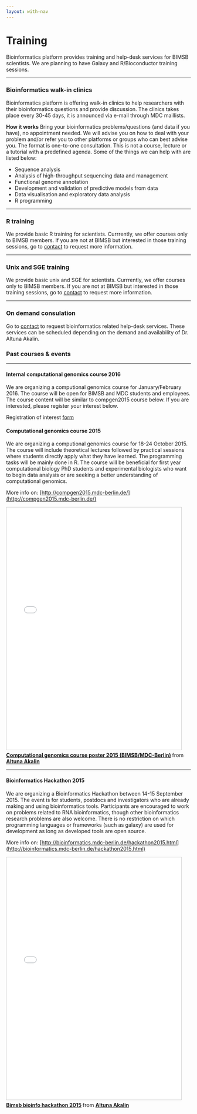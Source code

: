 ```yaml
---
layout: with-nav
---
```


# Training

Bioinformatics platform provides training and help-desk services for
BIMSB scientists. We are planning to have Galaxy and R/Bioconductor
training sessions.


---------------------------------------

### Bioinformatics walk-in clinics
Bioinformatics platform is offering walk-in clinics to help researchers with their bioinformatics questions and provide discussion. The clinics takes place every 30-45 days, it is announced via e-mail through MDC maillists. 

**How it works**
Bring your bioinformatics problems/questions (and data if you have), no appointment needed. We will advise you on how to deal with your problem and/or refer you to other platforms or groups who can best advise you. The format is one-to-one consultation. This is not a course, lecture or a tutorial with a predefined agenda.
Some of the things we can help with are listed below:

* Sequence analysis
* Analysis of high-throughput sequencing data and management 
* Functional genome annotation
* Development and validation of predictive models from data
* Data visualisation and exploratory data analysis
* R programming

---------------------------------------

### R training
We provide basic R training for scientists. Currrently, we offer courses only to BIMSB members. If you are not at BIMSB but interested in those training sessions, go to [contact](contact.html) to request more information.

---------------------------------------

### Unix and SGE training
We provide basic unix and SGE for scientists. Currrently, we offer courses only to BIMSB members. If you are not at BIMSB but interested in those training sessions, go to [contact](contact.html) to request more information.

---------------------------------------

### On demand consulation 
Go to [contact](contact.html) to request bioinformatics related
help-desk services. These services can be scheduled depending on the
demand and availability of Dr. Altuna Akalin.

### Past courses & events

---------------------------------------

#### Internal computational genomics course 2016
We are organizing a computional genomics course for January/February 2016. The course will be open for BIMSB and MDC students and employees. The course content will be similar to compgen2015 course below. If you are interested, please register your interest below.

Registration of interest [form](https://docs.google.com/forms/d/1zo0ixPyPZukFcUhUnbgzpvIfrPDkA1eqyHDHM03jIvo/viewform)

#### Computational genomics course 2015
We are organizing a computional genomics course for 18-24 October 2015. The course will include theoretical lectures followed by practical sessions where students directly apply what they have learned. The programming tasks will be mainly done in R. The course will be beneficial for first year computational biology PhD students and experimental biologists who want to begin data analysis or are seeking a better understanding of computational genomics.

More info on: [http://compgen2015.mdc-berlin.de/](http://compgen2015.mdc-berlin.de/)

<iframe src="//www.slideshare.net/slideshow/embed_code/key/FzUshcE1uxHuys" width="477" height="660" frameborder="0" marginwidth="0" marginheight="0" scrolling="no" style="border:1px solid #CCC; border-width:1px; margin-bottom:5px; max-width: 100%;" allowfullscreen> </iframe> <div style="margin-bottom:5px"> <strong> <a href="//www.slideshare.net/altunaakalin/compgen-poster-2015dlow" title="Computational genomics course poster 2015 (BIMSB/MDC-Berlin)" target="_blank">Computational genomics course poster 2015 (BIMSB/MDC-Berlin)</a> </strong> from <strong><a href="http://compgen2015.mdc-berlin.de/" target="_blank">Altuna Akalin</a></strong> </div>


---------------------------------------

#### Bioinformatics Hackathon 2015
We are organizing a Bioinformatics Hackathon between 14-15 September 2015. The event is for students, postdocs and investigators who are already making and using bioinformatics tools. Participants are encouraged to work on problems related to RNA bioinformatics, though other bioinformatics research problems are also welcome. There is no restriction on which programming languages or frameworks (such as galaxy) are used for development as long as developed tools are open source.

More info on: [http://bioinformatics.mdc-berlin.de/hackathon2015.html](http://bioinformatics.mdc-berlin.de/hackathon2015.html)

<iframe src="//www.slideshare.net/slideshow/embed_code/key/pQHL696tKJY5yP" width="477" height="660" frameborder="0" marginwidth="0" marginheight="0" scrolling="no" style="border:1px solid #CCC; border-width:1px; margin-bottom:5px; max-width: 100%;" allowfullscreen> </iframe> <div style="margin-bottom:5px"> <strong> <a href="//www.slideshare.net/altunaakalin/bimsb-bioinfo-hackathon-2015" title="Bimsb bioinfo hackathon 2015" target="_blank">Bimsb bioinfo hackathon 2015</a> </strong> from <strong><a href="//www.slideshare.net/altunaakalin" target="_blank">Altuna Akalin</a></strong> </div>

